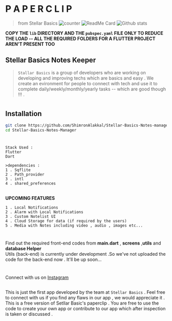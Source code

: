 # P A P E R C L I P  
>from Stellar Basics
![counter](https://[YourEndpoint].m.pipedream.net)
![ReadMe Card](https://github-readme-stats.vercel.app/api/pin/?username=ShimronAlakkal&repo=Kivy-KivyMD-tutorials)
![Github stats](https://github-readme-stats.vercel.app/api?username=ShimronAlakkal)


**COPY THE `lib` DIRECTORY AND THE `pubspec.yaml` FILE ONLY TO REDUCE THE LOAD -- ALL THE REQUIRED FOLDERS FOR A FLUTTER PROJECT AREN'T PRESENT TOO**


## Stellar Basics Notes Keeper 
> `Stallar Basics` is a group of developers who are working on developing and improving techs which are basics and easy . We create an evironment for people to connect with tech and use it to complete daily/weekly/monthly/yearly tasks -- which are good though !!! . 

#
## Installation
```bash
git clone https://github.com/ShimronAlakkal/Stellar-Basics-Notes-manager/
cd Stellar-Basics-Notes-Manager
```

#

```
Stack Used :
Flutter 
Dart

>dependencies :
1 . Sqflite
2 . Path_provider
3 . intl 
4 . shared_preferences

```
##
**UPCOMING FEATURES**
```
1 . Local Notifications
2 . Alarm with Local Notifications 
3 . Custom Notelist UI
4 . Cloud Storage for data (if required by the users)
5 . Media with Notes including video , audio , images etc...
```
#
Find out the required front-end codes from **main.dart** , **screens** ,**utils** and **database Helper**  
Utils (back-end) is currently under development .So we've not uploaded the code for the back-end now . It'll be up soon...
# 
Connect with us on [Instagram](https://www.instagram.com/shimron.alakkal)

##
This is just the first app developed by the team at `Stellar Basics` . Feel free to connect with us if you find any flaws in our app , we would appreciate it .
This is a free version of Setllar Basic's paperclip .
You are free to use the code to create your own app or contribute to our app which after inspection is taken or discussed .
